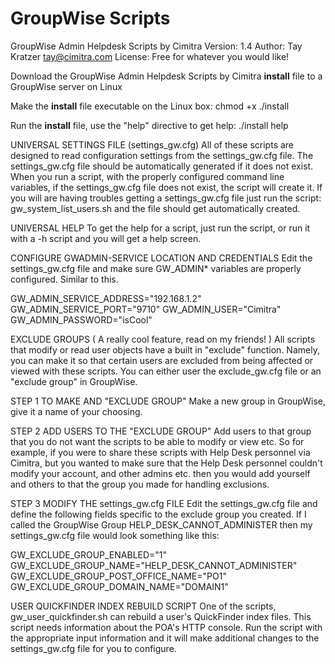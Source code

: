 # GroupWise Scripts
GroupWise Admin Helpdesk Scripts by Cimitra
Version: 1.4
Author: Tay Kratzer tay@cimitra.com
License: Free for whatever you would like!

Download the GroupWise Admin Helpdesk Scripts by Cimitra **install** file to a GroupWise server on Linux

Make the **install** file executable on the Linux box: chmod +x ./install

Run the **install** file, use the "help" directive to get help: ./install help

UNIVERSAL SETTINGS FILE (settings_gw.cfg)
All of these scripts are designed to read configuration settings from the settings_gw.cfg file. The settings_gw.cfg file should be automatically generated if it does not exist. When you run a script, with the properly configured command line variables, if the settings_gw.cfg file does not exist, the script will create it. If you will are having troubles getting a settings_gw.cfg file just run the script: gw_system_list_users.sh and the file should get automatically created. 

UNIVERSAL HELP
To get the help for a script, just run the script, or run it with a -h script and you will get a help screen. 

CONFIGURE GWADMIN-SERVICE LOCATION AND CREDENTIALS
Edit the settings_gw.cfg file and make sure GW_ADMIN* variables are properly configured. Similar to this. 

GW_ADMIN_SERVICE_ADDRESS="192.168.1.2"
GW_ADMIN_SERVICE_PORT="9710"
GW_ADMIN_USER="Cimitra"
GW_ADMIN_PASSWORD="isCool"

EXCLUDE GROUPS ( A really cool feature, read on my friends! )
All scripts that modify or read user objects have a built in "exclude" function. Namely, you can make it so that certain users are excluded from being affected or viewed with these scripts. You can either user the exclude_gw.cfg file or an "exclude group" in GroupWise. 

STEP 1 TO MAKE AND "EXCLUDE GROUP"
Make a new group in GroupWise, give it a name of your choosing.

STEP 2 ADD USERS TO THE "EXCLUDE GROUP"
Add users to that group that you do not want the scripts to be able to modify or view etc. So for example, if you were to share these scripts with Help Desk personnel via Cimitra, but you wanted to make sure that the Help Desk personnel couldn't modify your account, and other admins etc. then you would add yourself and others to that the group you made for handling exclusions. 

STEP 3 MODIFY THE settings_gw.cfg FILE
Edit the settings_gw.cfg file and define the following fields specific to the exclude group you created. If I called the GroupWise Group HELP_DESK_CANNOT_ADMINISTER then my settings_gw.cfg file would look something like this: 

GW_EXCLUDE_GROUP_ENABLED="1"
GW_EXCLUDE_GROUP_NAME="HELP_DESK_CANNOT_ADMINISTER"
GW_EXCLUDE_GROUP_POST_OFFICE_NAME="PO1"
GW_EXCLUDE_GROUP_DOMAIN_NAME="DOMAIN1"

USER QUICKFINDER INDEX REBUILD SCRIPT
One of the scripts, gw_user_quickfinder.sh can rebuild a user's QuickFinder index files. This script needs information about the POA's HTTP console. Run the script with the appropriate input information and it will make additional changes to the settings_gw.cfg file for you to configure. 
